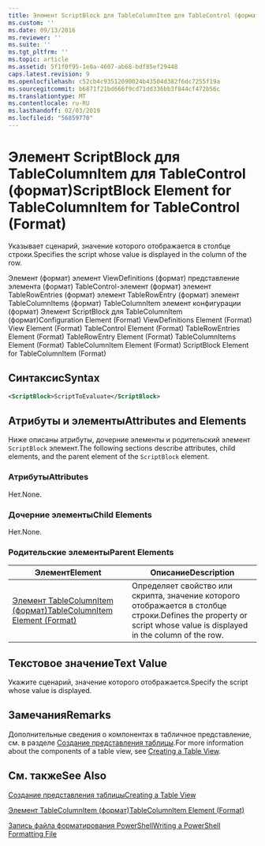 ```yaml
---
title: Элемент ScriptBlock для TableColumnItem для TableControl (формат) | Документация Майкрософт
ms.custom: ''
ms.date: 09/13/2016
ms.reviewer: ''
ms.suite: ''
ms.tgt_pltfrm: ''
ms.topic: article
ms.assetid: 5f1f0f95-1e0a-4607-ab68-bdf85ef29448
caps.latest.revision: 9
ms.openlocfilehash: c52cb4c93512090024b43504d382f6dc7255f19a
ms.sourcegitcommit: b6871f21bd666f9cd71dd336bb3f844cf472b56c
ms.translationtype: MT
ms.contentlocale: ru-RU
ms.lasthandoff: 02/03/2019
ms.locfileid: "56859770"
---
```

# <a name="scriptblock-element-for-tablecolumnitem-for-tablecontrol-format"></a><span data-ttu-id="d5616-102">Элемент ScriptBlock для TableColumnItem для TableControl (формат)</span><span class="sxs-lookup"><span data-stu-id="d5616-102">ScriptBlock Element for TableColumnItem for TableControl (Format)</span></span>

<span data-ttu-id="d5616-103">Указывает сценарий, значение которого отображается в столбце строки.</span><span class="sxs-lookup"><span data-stu-id="d5616-103">Specifies the script whose value is displayed in the column of the row.</span></span>

<span data-ttu-id="d5616-104">Элемент (формат) элемент ViewDefinitions (формат) представление элемента (формат) TableControl-элемент (формат) элемент TableRowEntries (формат) элемент TableRowEntry (формат) элемент TableColumnItems (формат) TableColumnItem элемент конфигурации (формат) Элемент ScriptBlock для TableColumnItem (формат)</span><span class="sxs-lookup"><span data-stu-id="d5616-104">Configuration Element (Format) ViewDefinitions Element (Format) View Element (Format) TableControl Element (Format) TableRowEntries Element (Format) TableRowEntry Element (Format) TableColumnItems Element (Format) TableColumnItem Element (Format) ScriptBlock Element for TableColumnItem (Format)</span></span>

## <a name="syntax"></a><span data-ttu-id="d5616-105">Синтаксис</span><span class="sxs-lookup"><span data-stu-id="d5616-105">Syntax</span></span>

```xml
<ScriptBlock>ScriptToEvaluate</ScriptBlock>
```

## <a name="attributes-and-elements"></a><span data-ttu-id="d5616-106">Атрибуты и элементы</span><span class="sxs-lookup"><span data-stu-id="d5616-106">Attributes and Elements</span></span>

<span data-ttu-id="d5616-107">Ниже описаны атрибуты, дочерние элементы и родительский элемент `ScriptBlock` элемент.</span><span class="sxs-lookup"><span data-stu-id="d5616-107">The following sections describe attributes, child elements, and the parent element of the `ScriptBlock` element.</span></span>

### <a name="attributes"></a><span data-ttu-id="d5616-108">Атрибуты</span><span class="sxs-lookup"><span data-stu-id="d5616-108">Attributes</span></span>

<span data-ttu-id="d5616-109">Нет.</span><span class="sxs-lookup"><span data-stu-id="d5616-109">None.</span></span>

### <a name="child-elements"></a><span data-ttu-id="d5616-110">Дочерние элементы</span><span class="sxs-lookup"><span data-stu-id="d5616-110">Child Elements</span></span>

<span data-ttu-id="d5616-111">Нет.</span><span class="sxs-lookup"><span data-stu-id="d5616-111">None.</span></span>

### <a name="parent-elements"></a><span data-ttu-id="d5616-112">Родительские элементы</span><span class="sxs-lookup"><span data-stu-id="d5616-112">Parent Elements</span></span>

|<span data-ttu-id="d5616-113">Элемент</span><span class="sxs-lookup"><span data-stu-id="d5616-113">Element</span></span>|<span data-ttu-id="d5616-114">Описание</span><span class="sxs-lookup"><span data-stu-id="d5616-114">Description</span></span>|
|-------------|-----------------|
|[<span data-ttu-id="d5616-115">Элемент TableColumnItem (формат)</span><span class="sxs-lookup"><span data-stu-id="d5616-115">TableColumnItem Element (Format)</span></span>](./tablecolumnitem-element-for-tablecolumnitems-for-tablecontrol-format.md)|<span data-ttu-id="d5616-116">Определяет свойство или скрипта, значение которого отображается в столбце строки.</span><span class="sxs-lookup"><span data-stu-id="d5616-116">Defines the property or script whose value is displayed in the column of the row.</span></span>|

## <a name="text-value"></a><span data-ttu-id="d5616-117">Текстовое значение</span><span class="sxs-lookup"><span data-stu-id="d5616-117">Text Value</span></span>

<span data-ttu-id="d5616-118">Укажите сценарий, значение которого отображается.</span><span class="sxs-lookup"><span data-stu-id="d5616-118">Specify the script whose value is displayed.</span></span>

## <a name="remarks"></a><span data-ttu-id="d5616-119">Замечания</span><span class="sxs-lookup"><span data-stu-id="d5616-119">Remarks</span></span>

<span data-ttu-id="d5616-120">Дополнительные сведения о компонентах в табличное представление, см. в разделе [Создание представления таблицы](./creating-a-table-view.md).</span><span class="sxs-lookup"><span data-stu-id="d5616-120">For more information about the components of a table view, see [Creating a Table View](./creating-a-table-view.md).</span></span>

## <a name="see-also"></a><span data-ttu-id="d5616-121">См. также</span><span class="sxs-lookup"><span data-stu-id="d5616-121">See Also</span></span>

[<span data-ttu-id="d5616-122">Создание представления таблицы</span><span class="sxs-lookup"><span data-stu-id="d5616-122">Creating a Table View</span></span>](./creating-a-table-view.md)

[<span data-ttu-id="d5616-123">Элемент TableColumnItem (формат)</span><span class="sxs-lookup"><span data-stu-id="d5616-123">TableColumnItem Element (Format)</span></span>](./tablecolumnitem-element-for-tablecolumnitems-for-tablecontrol-format.md)

[<span data-ttu-id="d5616-124">Запись файла форматирования PowerShell</span><span class="sxs-lookup"><span data-stu-id="d5616-124">Writing a PowerShell Formatting File</span></span>](./writing-a-powershell-formatting-file.md)

